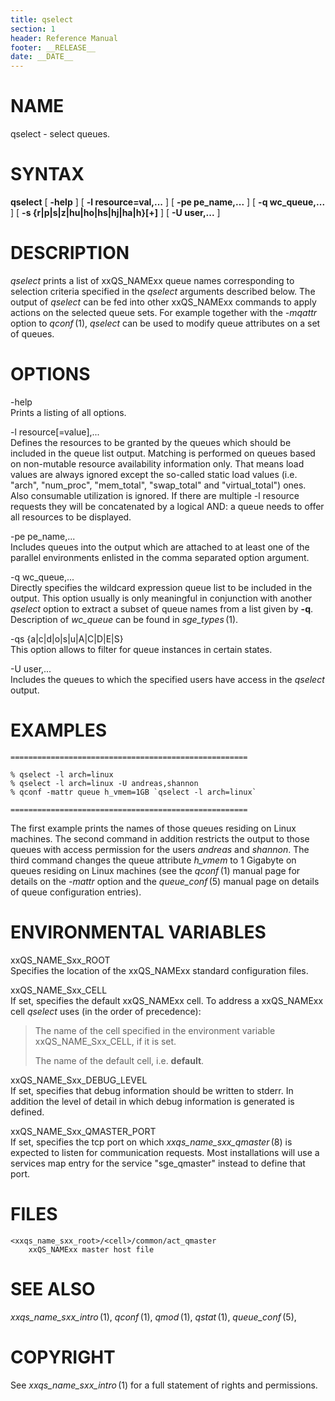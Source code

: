 ```yaml
---
title: qselect
section: 1
header: Reference Manual
footer: __RELEASE__
date: __DATE__
---
```


# NAME

qselect - select queues.

# SYNTAX

**qselect** \[ **-help** \] \[ **-l resource=val,...** \] \[ **-pe
pe_name,...** \] \[ **-q wc_queue,...** \] \[ **-s
{r\|p\|s\|z\|hu\|ho\|hs\|hj\|ha\|h}\[+\]** \] \[ **-U user,...** \]

# DESCRIPTION

*qselect* prints a list of xxQS_NAMExx queue names corresponding to
selection criteria specified in the *qselect* arguments described below.
The output of *qselect* can be fed into other xxQS_NAMExx commands to
apply actions on the selected queue sets. For example together with the
*-mqattr* option to *qconf* (1), *qselect* can be used to modify queue
attributes on a set of queues.

# OPTIONS

-help  
Prints a listing of all options.

-l resource\[=value\],...  
Defines the resources to be granted by the queues which should be
included in the queue list output. Matching is performed on queues based
on non-mutable resource availability information only. That means load
values are always ignored except the so-called static load values (i.e.
"arch", "num_proc", "mem_total", "swap_total" and "virtual_total") ones.
Also consumable utilization is ignored. If there are multiple -l
resource requests they will be concatenated by a logical AND: a queue
needs to offer all resources to be displayed.

-pe pe_name,...  
Includes queues into the output which are attached to at least one of
the parallel environments enlisted in the comma separated option
argument.

-q wc_queue,...  
Directly specifies the wildcard expression queue list to be included in
the output. This option usually is only meaningful in conjunction with
another *qselect* option to extract a subset of queue names from a list
given by **-q**. Description of *wc_queue* can be found in
*sge_types* (1).

-qs {a\|c\|d\|o\|s\|u\|A\|C\|D\|E\|S}  
This option allows to filter for queue instances in certain states.

-U user,...  
Includes the queues to which the specified users have access in the
*qselect* output.

# EXAMPLES


    =====================================================

    % qselect -l arch=linux
    % qselect -l arch=linux -U andreas,shannon
    % qconf -mattr queue h_vmem=1GB `qselect -l arch=linux`

    =====================================================

The first example prints the names of those queues residing on Linux
machines. The second command in addition restricts the output to those
queues with access permission for the users *andreas* and *shannon*. The
third command changes the queue attribute *h_vmem* to 1 Gigabyte on
queues residing on Linux machines (see the *qconf* (1) manual page for
details on the *-mattr* option and the *queue_conf* (5) manual page on
details of queue configuration entries).

# ENVIRONMENTAL VARIABLES

xxQS_NAME_Sxx_ROOT  
Specifies the location of the xxQS_NAMExx standard configuration files.

xxQS_NAME_Sxx_CELL  
If set, specifies the default xxQS_NAMExx cell. To address a xxQS_NAMExx
cell *qselect* uses (in the order of precedence):

> The name of the cell specified in the environment variable
> xxQS_NAME_Sxx_CELL, if it is set.
>
> The name of the default cell, i.e. **default**.

xxQS_NAME_Sxx_DEBUG_LEVEL  
If set, specifies that debug information should be written to stderr. In
addition the level of detail in which debug information is generated is
defined.

xxQS_NAME_Sxx_QMASTER_PORT  
If set, specifies the tcp port on which *xxqs_name_sxx_qmaster* (8) is
expected to listen for communication requests. Most installations will
use a services map entry for the service "sge_qmaster" instead to define
that port.

# FILES

    <xxqs_name_sxx_root>/<cell>/common/act_qmaster
    	xxQS_NAMExx master host file

# SEE ALSO

*xxqs_name_sxx_intro* (1), *qconf* (1), *qmod* (1), *qstat* (1),
*queue_conf* (5),

# COPYRIGHT

See *xxqs_name_sxx_intro* (1) for a full statement of rights and
permissions.

